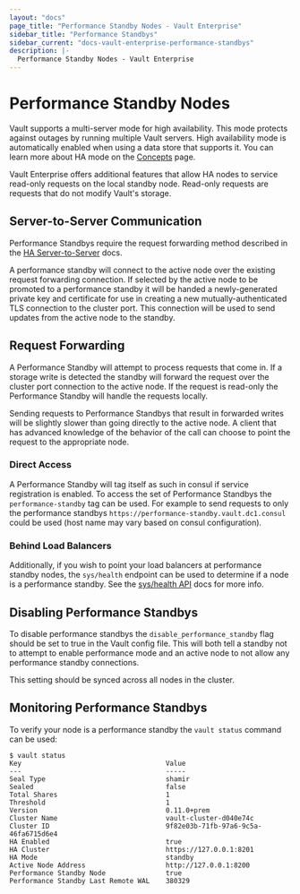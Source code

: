 ```yaml
---
layout: "docs"
page_title: "Performance Standby Nodes - Vault Enterprise"
sidebar_title: "Performance Standbys"
sidebar_current: "docs-vault-enterprise-performance-standbys"
description: |-
  Performance Standby Nodes - Vault Enterprise
---
```


# Performance Standby Nodes

Vault supports a multi-server mode for high availability. This mode protects
against outages by running multiple Vault servers. High availability mode
is automatically enabled when using a data store that supports it. You can
learn more about HA mode on the [Concepts](/docs/concepts/ha.html) page.

Vault Enterprise offers additional features that allow HA nodes to service
read-only requests on the local standby node. Read-only requests are requests
that do not modify Vault's storage.

## Server-to-Server Communication

Performance Standbys require the request forwarding method described in the [HA
Server-to-Server](/docs/concepts/ha.html#server-to-server-communication) docs.

A performance standby will connect to the active node over the existing request
forwarding connection. If selected by the active node to be promoted to a
performance standby it will be handed a newly-generated private key and certificate
for use in creating a new mutually-authenticated TLS connection to the cluster
port. This connection will be used to send updates from the active node to the
standby.

## Request Forwarding

A Performance Standby will attempt to process requests that come in. If a
storage write is detected the standby will forward the request over the cluster
port connection to the active node. If the request is read-only the Performance
Standby will handle the requests locally.

Sending requests to Performance Standbys that result in forwarded writes will be
slightly slower than going directly to the active node. A client that has
advanced knowledge of the behavior of the call can choose to point the request
to the appropriate node.

### Direct Access

A Performance Standby will tag itself as such in consul if service registration
is enabled. To access the set of Performance Standbys the `performance-standby`
tag can be used. For example to send requests to only the performance standbys
`https://performance-standby.vault.dc1.consul` could be used (host name may vary
based on consul configuration).

### Behind Load Balancers

Additionally, if you wish to point your load balancers at performance standby
nodes, the `sys/health` endpoint can be used to determine if a node is a
performance standby. See the [sys/health API](/api/system/health.html) docs for
more info.

## Disabling Performance Standbys

To disable performance standbys the `disable_performance_standby` flag should be
set to true in the Vault config file. This will both tell a standby not to
attempt to enable performance mode and an active node to not allow any
performance standby connections.

This setting should be synced across all nodes in the cluster.

## Monitoring Performance Standbys

To verify your node is a performance standby the `vault status` command can be
used:

```
$ vault status
Key                                    Value
---                                    -----
Seal Type                              shamir
Sealed                                 false
Total Shares                           1
Threshold                              1
Version                                0.11.0+prem
Cluster Name                           vault-cluster-d040e74c
Cluster ID                             9f82e03b-71fb-97a6-9c5a-46fa6715d6e4
HA Enabled                             true
HA Cluster                             https://127.0.0.1:8201
HA Mode                                standby
Active Node Address                    http://127.0.0.1:8200
Performance Standby Node               true
Performance Standby Last Remote WAL    380329
```
